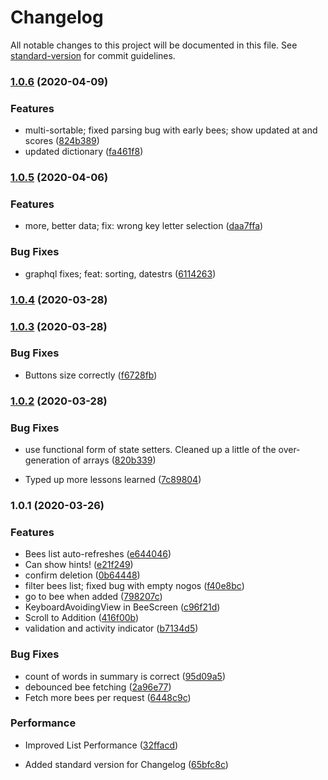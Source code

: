 # Changelog

All notable changes to this project will be documented in this file. See [standard-version](https://github.com/conventional-changelog/standard-version) for commit guidelines.

### [1.0.6](https://github.com/mrflip/lexy-bee/compare/v1.0.5...v1.0.6) (2020-04-09)


### Features

* multi-sortable; fixed parsing bug with early bees; show updated at and scores ([824b389](https://github.com/mrflip/lexy-bee/commit/824b389a6da0e1dbd904a1d824543405abec71c8))
* updated dictionary ([fa461f8](https://github.com/mrflip/lexy-bee/commit/fa461f8597e4b287354b17f5d97bbe93aa2e5c95))

### [1.0.5](https://github.com/mrflip/lexy-bee/compare/v1.0.4...v1.0.5) (2020-04-06)


### Features

* more, better data; fix: wrong key letter selection ([daa7ffa](https://github.com/mrflip/lexy-bee/commit/daa7ffa3e2e48d3cfbe77c0a7ac0c78a6cf4eb3c))


### Bug Fixes

* graphql fixes; feat: sorting, datestrs ([6114263](https://github.com/mrflip/lexy-bee/commit/6114263ba794e75f2880b9db4c0e27640b678b66))

### [1.0.4](https://github.com/tooksome/lexybee-react-native-graphql-demo/compare/v1.0.3...v1.0.4) (2020-03-28)

### [1.0.3](https://github.com/tooksome/lexybee-react-native-graphql-demo/compare/v1.0.2...v1.0.3) (2020-03-28)


### Bug Fixes

* Buttons size correctly ([f6728fb](https://github.com/tooksome/lexybee-react-native-graphql-demo/commit/f6728fb1e9b798280d55e5cb50cea2604f32f9dd))

### [1.0.2](https://github.com/tooksome/lexybee-react-native-graphql-demo/compare/v1.0.1...v1.0.2) (2020-03-28)


### Bug Fixes

* use functional form of state setters. Cleaned up a little of the over-generation of arrays ([820b339](https://github.com/tooksome/lexybee-react-native-graphql-demo/commit/820b339e886bfe7d581a349967bd85bb80526806))


* Typed up more lessons learned ([7c89804](https://github.com/tooksome/lexybee-react-native-graphql-demo/commit/7c898044537913bd3e47a57c6e329c439b79cc80))

### 1.0.1 (2020-03-26)


### Features

* Bees list auto-refreshes ([e644046](https://github.com/tooksome/lexybee-react-native-graphql-demo/commit/e6440464681667c2511d12f57d3b077b4ae7cbdb))
* Can show hints! ([e21f249](https://github.com/tooksome/lexybee-react-native-graphql-demo/commit/e21f249eb9ab8762f2c49c2b073da9de3ba9b338))
* confirm deletion ([0b64448](https://github.com/tooksome/lexybee-react-native-graphql-demo/commit/0b64448a811b1e0a0338a32c2f53146bf2e77206))
* filter bees list; fixed bug with empty nogos ([f40e8bc](https://github.com/tooksome/lexybee-react-native-graphql-demo/commit/f40e8bc33d65b23f435bbdf0a6e32bcd063698ef))
* go to bee when added ([798207c](https://github.com/tooksome/lexybee-react-native-graphql-demo/commit/798207ceaf31095ce50d029808a4f0f4c0484054))
* KeyboardAvoidingView in BeeScreen ([c96f21d](https://github.com/tooksome/lexybee-react-native-graphql-demo/commit/c96f21dcca57d772ebae3a78f459f1a4e0ae7b19))
* Scroll to Addition ([416f00b](https://github.com/tooksome/lexybee-react-native-graphql-demo/commit/416f00b56bd0c9ab1bedbd85bb2b0690408b7533))
* validation and activity indicator ([b7134d5](https://github.com/tooksome/lexybee-react-native-graphql-demo/commit/b7134d536c00cf6c2dda66d498caa354ad8a97ad))


### Bug Fixes

* count of words in summary is correct ([95d09a5](https://github.com/tooksome/lexybee-react-native-graphql-demo/commit/95d09a5af17dd899a6ac491b27d6092d4923980a))
* debounced bee fetching ([2a96e77](https://github.com/tooksome/lexybee-react-native-graphql-demo/commit/2a96e77b92aa6f7b8ad19d6cfcbf451e92fa6b51))
* Fetch more bees per request ([6448c9c](https://github.com/tooksome/lexybee-react-native-graphql-demo/commit/6448c9c81c307f50dfcf9bbff96c9b1da10f907f))


### Performance

* Improved List Performance ([32ffacd](https://github.com/tooksome/lexybee-react-native-graphql-demo/commit/32ffacd1df3ca14622065ac5c19f877ed94e370d))


* Added standard version for Changelog ([65bfc8c](https://github.com/tooksome/lexybee-react-native-graphql-demo/commit/65bfc8c74d54c15e5406acb37d2f7c6d07d49c73))

